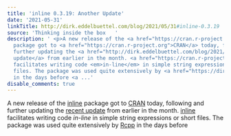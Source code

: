 ```yaml
---
title: 'inline 0.3.19: Another Update'
date: '2021-05-31'
linkTitle: http://dirk.eddelbuettel.com/blog/2021/05/31#inline-0.3.19
source: 'Thinking inside the box   '
description: ' <p>A new release of the <a href="https://cran.r-project.org/package=inline">inline</a>
  package got to <a href="https://cran.r-project.org">CRAN</a> today, following and
  further updating the <a href="http://dirk.eddelbuettel.com/blog/2021/05/18#inline-0.3.18">recent
  update</a> from earlier in the month. <a href="https://cran.r-project.org/package=inline">inline</a>
  facilitates writing code <em>in-line</em> in simple string expressions or short
  files. The package was used quite extensively by <a href="https://dirk.eddelbuettel.com/code/rcpp.html">Rcpp</a>
  in the days before <a ...'
disable_comments: true
---
```

 <p>A new release of the <a href="https://cran.r-project.org/package=inline">inline</a> package got to <a href="https://cran.r-project.org">CRAN</a> today, following and further updating the <a href="http://dirk.eddelbuettel.com/blog/2021/05/18#inline-0.3.18">recent update</a> from earlier in the month. <a href="https://cran.r-project.org/package=inline">inline</a> facilitates writing code <em>in-line</em> in simple string expressions or short files. The package was used quite extensively by <a href="https://dirk.eddelbuettel.com/code/rcpp.html">Rcpp</a> in the days before <a ...